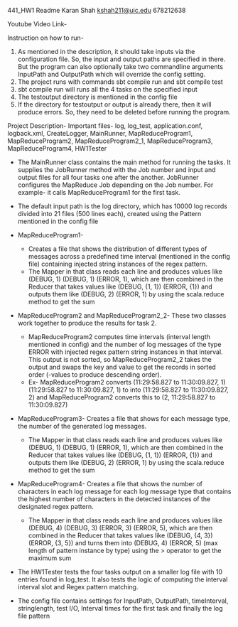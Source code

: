 441_HW1 Readme
Karan Shah kshah211@uic.edu 678212638

Youtube Video Link-


Instruction on how to run-
1) As mentioned in the description, it should take inputs via the configuration file. So, the input and output paths are specified in there. But the program can also optionally take two commandline arguments InputPath and OutputPath which will override the config setting.
2) The project runs with commands sbt compile run and sbt compile test
3) sbt compile run will runs all the 4 tasks on the specified input
4) The testoutput directory is mentioned in the config file
5) If the directory for testoutput or output is already there, then it will produce errors. So, they need to be deleted before running the program.

Project Description-
Important files- log, log_test, application.conf, logback.xml, CreateLogger, MainRunner, MapReduceProgram1, MapReduceProgram2, MapReduceProgram2_1, MapReduceProgram3, MapReduceProgram4, HW1Tester

- The MainRunner class contains the main method for running the tasks. It supplies the JobRunner method with the Job number and input and output files for all four tasks one after the another. JobRunner configures the MapReduce Job depending on the Job number. For example- it calls MapReduceProgram1 for the first task.
- The default input path is the log directory, which has 10000 log records divided into 21 files (500 lines each), created using the Pattern mentioned in the config file
- MapReduceProgram1- 
  -  Creates a file that shows the distribution of different types of messages across a predefined time interval (mentioned in the config file) containing      injected string instances of the regex pattern. 
  -  The Mapper in that class reads each line and produces values like (DEBUG, 1) (DEBUG, 1) (ERROR, 1), which are then combined in the Reducer that takes values like (DEBUG, {1, 1}) (ERROR, {1}) and outputs them like (DEBUG, 2) (ERROR, 1) by using the scala.reduce method to get the sum
 
- MapReduceProgram2 and MapReduceProgram2_2- These two classes work together to produce the results for task 2. 
  - MapReduceProgram2 computes time intervals (interval length mentioned in config) and the number of log messages of the type ERROR with injected regex pattern string instances in that interval. This output is not sorted, so MapReduceProgram2_2 takes the output and swaps the key and value to get the records in sorted order (-values to produce descending order). 
  - Ex- MapReduceProgram2 converts (11:29:58.827 to 11:30:09.827, 1) (11:29:58.827 to 11:30:09.827, 1) to into (11:29:58.827 to 11:30:09.827, 2) and MapReduceProgram2 converts this to (2, 11:29:58.827 to 11:30:09.827)

- MapReduceProgram3- Creates a file that shows for each message type, the number of the generated log messages.
  - The Mapper in that class reads each line and produces values like (DEBUG, 1) (DEBUG, 1) (ERROR, 1), which are then combined in the Reducer that takes values like (DEBUG, {1, 1}) (ERROR, {1}) and outputs them like (DEBUG, 2) (ERROR, 1) by using the scala.reduce method to get the sum

- MapReduceProgram4- Creates a file that shows the number of characters in each log message for each log message type that contains the highest number of characters in the detected instances of the designated regex pattern.
  - The Mapper in that class reads each line and produces values like (DEBUG, 4) (DEBUG, 3) (ERROR, 3) (ERROR, 5), which are then combined in the Reducer that takes values like (DEBUG, {4, 3}) (ERROR, {3, 5}) and turns them into (DEBUG, 4) (ERROR, 5) (max length of pattern instance by type) using the > operator to get the maximum sum
 
- The HW1Tester tests the four tasks output on a smaller log file with 10 entries found in log_test. It also tests the logic of computing the interval interval slot and Regex pattern matching.
- The config file contains settings for InputPath, OutputPath, timeInterval, stringlength, test I/O, Interval times for the first task and finally the log file pattern
